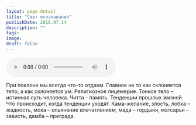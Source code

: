 ```yaml
---
layout: page-detail
title: "Свет осознавания"
publishDate: 2018.07.14
description: ""
tags:
image:
draft: false
---
```


<audio title="2018.07.14 - Свет осознавания.mp3" src="/upload/iblock/3d0/3d096b2decd39936d122d5142f920d39.mp3" controls=""></audio>

 При поклоне мы всегда что-то отдаем. Главное не то как склоняется тело, а как склоняется ум. Религиозное лицемерие. Тонкое тело – истинная суть человека. Читта - память. Тенденции прошлых жизней. Что происходит, когда тенденции уходят. Кама-желание, злость, лобха – жадность, моха – опьянение впечатлением, мада – гордыня, матсарья – зависть, дамба – преграда. 

  
